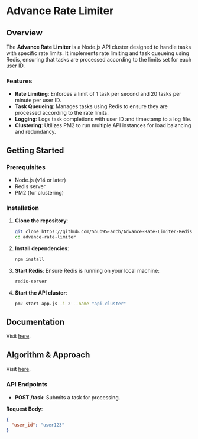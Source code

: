 # Advance Rate Limiter

## Overview

The **Advance Rate Limiter** is a Node.js API cluster designed to handle tasks with specific rate limits. It implements rate limiting and task queueing using Redis, ensuring that tasks are processed according to the limits set for each user ID.

### Features
- **Rate Limiting**: Enforces a limit of 1 task per second and 20 tasks per minute per user ID.
- **Task Queueing**: Manages tasks using Redis to ensure they are processed according to the rate limits.
- **Logging**: Logs task completions with user ID and timestamp to a log file.
- **Clustering**: Utilizes PM2 to run multiple API instances for load balancing and redundancy.

## Getting Started

### Prerequisites

- Node.js (v14 or later)
- Redis server
- PM2 (for clustering)

### Installation

1. **Clone the repository**:
    ```bash
    git clone https://github.com/Shub95-arch/Advance-Rate-Limiter-Redis.git
    cd advance-rate-limiter
    ```

2. **Install dependencies**:
    ```bash
    npm install
    ```

3. **Start Redis**:
    Ensure Redis is running on your local machine:
    ```bash
    redis-server
    ```

4. **Start the API cluster**:
    ```bash
    pm2 start app.js -i 2 --name "api-cluster"
    ```

## Documentation

Visit [here](https://documenter.getpostman.com/view/36359605/2sAXqnf5Di).

## Algorithm & Approach

Visit [here](https://winter-baron-87e.notion.site/Approach-and-Libraries-47a33b6e27e848cd902ff1b27e44f405).

### API Endpoints

- **POST /task**: Submits a task for processing.

**Request Body**:
```json
{
  "user_id": "user123"
}
